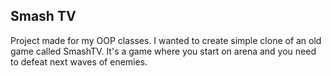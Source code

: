 ## Smash TV
Project made for my OOP classes. I wanted to create simple clone of an old game called SmashTV. It's a game where you start on arena and
you need to defeat next waves of enemies.